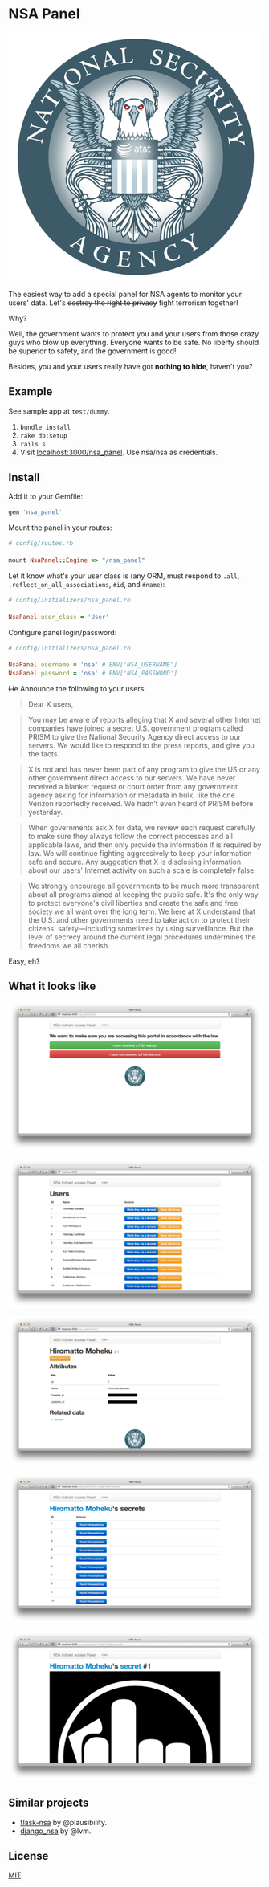 # NSA Panel

![](nsa-eagle.png)

The easiest way to add a special panel for NSA agents to monitor your
users' data. Let's ~~destroy the right to privacy~~ fight terrorism together!

Why?

Well, the government wants to protect you and your users from those
crazy guys who blow up everything. Everyone wants to be safe. No liberty
should be superior to safety, and the government is good!

Besides, you and your users really have got **nothing to hide**, haven't you?

## Example

See sample app at `test/dummy`.

1. `bundle install`
2. `rake db:setup`
3. `rails s`
4. Visit [localhost:3000/nsa_panel](http://localhost:3000/nsa_panel).
   Use nsa/nsa as credentials.

## Install

Add it to your Gemfile:

```ruby
gem 'nsa_panel'
```

Mount the panel in your routes:

```ruby
# config/routes.rb

mount NsaPanel::Engine => "/nsa_panel"
```

Let it know what's your user class is
(any ORM, must respond to `.all`, `.reflect_on_all_associations`, `#id`, and `#name`):

```ruby
# config/initializers/nsa_panel.rb

NsaPanel.user_class = 'User'
```

Configure panel login/password:

```ruby
# config/initializers/nsa_panel.rb

NsaPanel.username = 'nsa' # ENV['NSA_USERNAME']
NsaPanel.password = 'nsa' # ENV['NSA_PASSWORD']
```

~~Lie~~ Announce the following to your users:

> Dear X users,

> You may be aware of reports alleging that X and several other Internet
> companies have joined a secret U.S. government program called PRISM to
> give the National Security Agency direct access to our servers. We would
> like to respond to the press reports, and give you the facts.

> X is not and has never been part of any program to give the US or any
> other government direct access to our servers. We have never received a
> blanket request or court order from any government agency asking for
> information or metadata in bulk, like the one Verizon reportedly
> received. We hadn't even heard of PRISM before yesterday.

> When governments ask X for data, we review each request carefully to
> make sure they always follow the correct processes and all applicable
> laws, and then only provide the information if is required by law. We
> will continue fighting aggressively to keep your information safe and
> secure. Any suggestion that X is disclosing information about our users'
> Internet activity on such a scale is completely false.

> We strongly encourage all governments to be much more transparent about
> all programs aimed at keeping the public safe. It's the only way to
> protect everyone's civil liberties and create the safe and free society
> we all want over the long term. We here at X understand that the U.S.
> and other governments need to take action to protect their citizens'
> safety—including sometimes by using surveillance. But the level of
> secrecy around the current legal procedures undermines the freedoms we
> all cherish.

Easy, eh?

## What it looks like

![Confirm they have a warrant](0-confirm-warrant.png)

![Dashboard](1-dashboard.png)

![User details](2-user-details.png)

![User's secrets](3-users-secrets.png)

![User's secret](4-users-secret.png)

## Similar projects

* [flask-nsa](https://github.com/plausibility/flask-nsa) by @plausibility.
* [django_nsa](https://github.com/lvm/django_nsa) by @lvm.

## License

[MIT](MIT-LICENSE).

